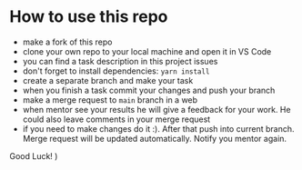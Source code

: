 # How to use this repo

- make a fork of this repo
- clone your own repo to your local machine and open it in VS Code
- you can find a task description in this project issues
- don't forget to install dependencies: `yarn install`
- create a separate branch and make your task
- when you finish a task commit your changes and push your branch
- make a merge request to `main` branch in a web
- when mentor see your results he will give a feedback for your work. He could also leave comments in your merge request
- if you need to make changes do it :). After that push into current branch. Merge request will be updated automatically. Notify you mentor again.

Good Luck! )
